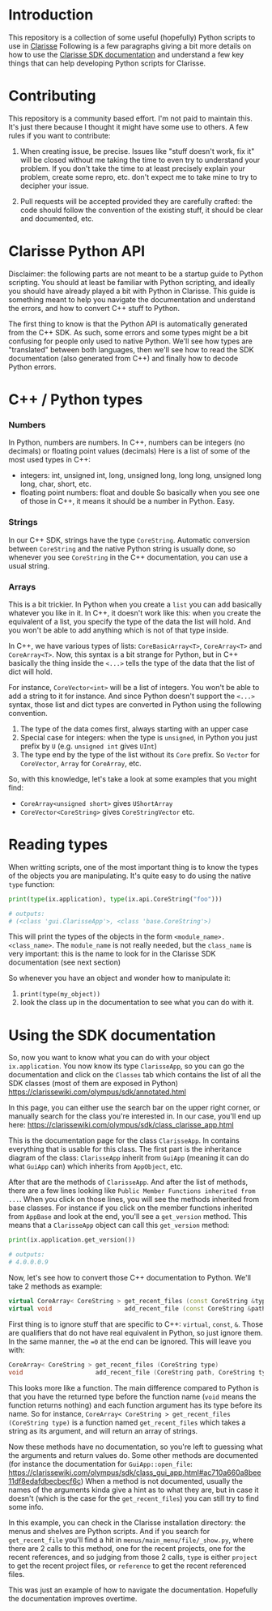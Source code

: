 Introduction
============

This repository is a collection of some useful (hopefully) Python scripts to use in [Clarisse](https://www.isotropix.com/)
Following is a few paragraphs giving a bit more details on how to use the [Clarisse SDK documentation](https://clarissewiki.com/olympus/sdk/index.html)
and understand a few key things that can help developing Python scripts for Clarisse.

Contributing
============

This repository is a community based effort. I'm not paid to maintain this. It's just there because I thought it might have some use
to others. A few rules if you want to contribute:

1. When creating issue, be precise. Issues like "stuff doesn't work, fix it" will be closed without me taking the time to even try to
understand your problem. If you don't take the time to at least precisely explain your problem, create some repro, etc. don't expect
me to take mine to try to decipher your issue.

2. Pull requests will be accepted provided they are carefully crafted: the code should follow the convention of the existing stuff,
it should be clear and documented, etc.

Clarisse Python API
===================

Disclaimer: the following parts are not meant to be a startup guide to Python scripting. You should at least be familiar with Python
scripting, and ideally you should have already played a bit with Python in Clarisse. This guide is something meant to help you navigate
the documentation and understand the errors, and how to convert C++ stuff to Python.

The first thing to know is that the Python API is automatically generated from the C++ SDK. As such, some errors and some types might
be a bit confusing for people only used to native Python. We'll see how types are "translated" between both languages, then we'll see
how to read the SDK documentation (also generated from C++) and finally how to decode Python errors.

C++ / Python types
==================

### Numbers

In Python, numbers are numbers. In C++, numbers can be integers (no decimals) or floating point values (decimals) Here is a list of some
of the most used types in C++:
- integers: int, unsigned int, long, unsigned long, long long, unsigned long long, char, short, etc.
- floating point numbers: float and double
So basically when you see one of those in C++, it means it should be a number in Python. Easy.

### Strings

In our C++ SDK, strings have the type `CoreString`. Automatic conversion between `CoreString` and the native Python string is usually done,
so whenever you see `CoreString` in the C++ documentation, you can use a usual string.

### Arrays

This is a bit trickier. In Python when you create a `list` you can add basically whatever you like in it. In C++, it doesn't work like this:
when you create the equivalent of a list, you specify the type of the data the list will hold. And you won't be able to add anything which is
not of that type inside.

In C++, we have various types of lists: `CoreBasicArray<T>`, `CoreArray<T>` and `CoreArray<T>`. Now, this syntax is a bit strange for Python,
but in C++ basically the thing inside the `<...>` tells the type of the data that the list of dict will hold.

For instance, `CoreVector<int>` will be a list of integers. You won't be able to add a string to it for instance. And since Python doesn't
support the `<...>` syntax, those list and dict types are converted in Python using the following convention.
1. The type of the data comes first, always starting with an upper case
2. Special case for integers: when the type is `unsigned`, in Python you just prefix by `U` (e.g. `unsigned int` gives `UInt`)
3. The type end by the type of the list without its `Core` prefix. So `Vector` for `CoreVector`, `Array` for `CoreArray`, etc.

So, with this knowledge, let's take a look at some examples that you might find:
- `CoreArray<unsigned short>` gives `UShortArray`
- `CoreVector<CoreString>` gives `CoreStringVector`
etc.

Reading types
=============

When writting scripts, one of the most important thing is to know the types of the objects you are manipulating. It's quite easy to do using the
native `type` function:
```python
print(type(ix.application), type(ix.api.CoreString("foo")))

# outputs:
# (<class 'gui.ClarisseApp'>, <class 'base.CoreString'>)
```

This will print the types of the objects in the form `<module_name>.<class_name>`. The `module_name` is not really needed, but the `class_name` is
very important: this is the name to look for in the Clarisse SDK documentation (see next section)

So whenever you have an object and wonder how to manipulate it:
1. `print(type(my_object))`
2. look the class up in the documentation to see what you can do with it.

Using the SDK documentation
===========================

So, now you want to know what you can do with your object `ix.application`. You now know its type `ClarisseApp`, so you can go the documentation
and click on the `Classes` tab which contains the list of all the SDK classes (most of them are exposed in Python)
https://clarissewiki.com/olympus/sdk/annotated.html

In this page, you can either use the search bar on the upper right corner, or manually search for the class you're interested in. In our case,
you'll end up here: https://clarissewiki.com/olympus/sdk/class_clarisse_app.html

This is the documentation page for the class `ClarisseApp`. In contains everything that is usable for this class. The first part is the inheritance
diagram of the class: `ClarisseApp` inherit from `GuiApp` (meaning it can do what `GuiApp` can) which inherits from `AppObject`, etc.

After that are the methods of `ClarisseApp`. And after the list of methods, there are a few lines looking like `Public Member Functions inherited
from ...`. When you click on those lines, you will see the methods inherited from base classes. For instance if you click on the member functions
inherited from `AppBase` and look at the end, you'll see a `get_version` method. This means that a `ClarisseApp` object can call this `get_version`
method:
```python
print(ix.application.get_version())

# outputs:
# 4.0.0.0.9
```

Now, let's see how to convert those C++ documentation to Python. We'll take 2 methods as example:
```cpp
virtual CoreArray< CoreString > get_recent_files (const CoreString &type) const =0
virtual void                    add_recent_file (const CoreString &path, const CoreString &type)=0
```

First thing is to ignore stuff that are specific to C++: `virtual`, `const`, `&`. Those are qualifiers that do not have real equivalent in Python, so
just ignore them. In the same manner, the `=0` at the end can be ignored. This will leave you with:
```cpp
CoreArray< CoreString > get_recent_files (CoreString type)
void                    add_recent_file (CoreString path, CoreString type)
```

This looks more like a function. The main difference compared to Python is that you have the returned type before the function name (`void`
means the function returns nothing) and each function argument has its type before its name. So for instance,
`CoreArray< CoreString > get_recent_files (CoreString type)` is a function named `get_recent_files` which takes a string as its argument, and will return
an array of strings.

Now these methods have no documentation, so you're left to guessing what the arguments and return values do. Some other methods are documented (for
instance the documentation for `GuiApp::open_file`: https://clarissewiki.com/olympus/sdk/class_gui_app.html#ac710a660a8bee11df8edafdbecbecf6c)
When a method is not documented, usually the names of the arguments kinda give a hint as to what they are, but in case it doesn't (which is the
case for the `get_recent_files`) you can still try to find some info.

In this example, you can check in the Clarisse installation directory: the menus and shelves are Python scripts. And if you search for `get_recent_file`
you'll find a hit in `menus/main_menu/file/_show.py`, where there are 2 calls to this method, one for the recent projects, one for the recent references,
and so judging from those 2 calls, `type` is either `project` to get the recent project files, or `reference` to get the recent referenced files.

This was just an example of how to navigate the documentation. Hopefully the documentation improves overtime.
